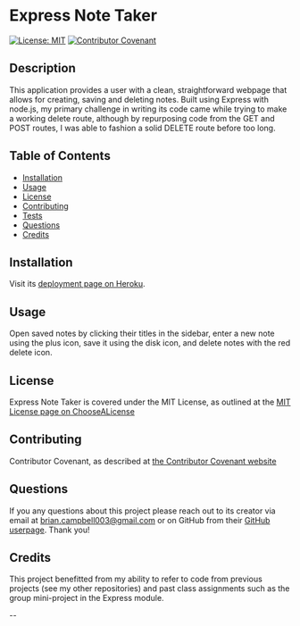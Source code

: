 # Express Note Taker

[![License: MIT](https://img.shields.io/badge/License-MIT-yellow.svg)](https://opensource.org/licenses/MIT)
[![Contributor Covenant](https://img.shields.io/badge/Contributor%20Covenant-2.1-4baaaa.svg)](code_of_conduct.md)

## Description

This application provides a user with a clean, straightforward webpage that allows for creating, saving and deleting notes. Built using Express with node.js, my primary challenge in writing its code came while trying to make a working delete route, although by repurposing code from the GET and POST routes, I was able to fashion a solid DELETE route before too long.

## Table of Contents

- [Installation](#installation)
- [Usage](#usage)
- [License](#license)
- [Contributing](#contributing)
- [Tests](#tests)
- [Questions](#questions)
- [Credits](#credits)


## Installation

Visit its [deployment page on Heroku]().

## Usage

Open saved notes by clicking their titles in the sidebar, enter a new note using the plus icon, save it using the disk icon, and delete notes with the red delete icon.

## License

Express Note Taker is covered under the MIT License, as outlined at the [MIT License page on ChooseALicense](https://choosealicense.com/licenses/mit/)

## Contributing

Contributor Covenant, as described at [the Contributor Covenant website](https://www.contributor-covenant.org/)

## Questions

If you any questions about this project please reach out to its creator via email at brian.campbell003@gmail.com or on GitHub from their [GitHub userpage](https://www.github.com/briancampbell003). Thank you!

## Credits

This project benefitted from my ability to refer to code from previous projects (see my other repositories) and past class assignments such as the group mini-project in the Express module.

--
        